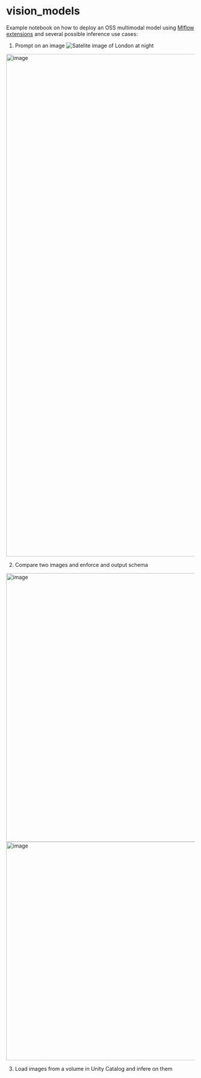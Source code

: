 # vision_models

Example notebook on how to deploy an OSS multimodal model using [Mlflow extensions](https://github.com/stikkireddy/mlflow-extensions) and several possible inference use cases:

1. Prompt on an image 
 ![Satelite image of London at night](https://eoimages.gsfc.nasa.gov/images/imagerecords/87000/87551/iss045e032242_lrg.jpg) 

<img width="1343" alt="image" src="https://github.com/user-attachments/assets/a11bd638-9c81-434b-8b04-bcfc3ca0c8d3" />
 
2. Compare two images and enforce and output schema
  
<img width="718" alt="image" src="https://github.com/user-attachments/assets/dbbae15f-2832-4138-be00-a656e6ccea08" />

<img width="584" alt="image" src="https://github.com/user-attachments/assets/e55bf14a-ee5e-4d7d-ad1a-0c2c853b6fa8" />

3. Load images from a volume in Unity Catalog and infere on them



